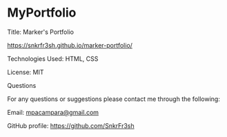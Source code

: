 # MyPortfolio


Title: Marker's Portfolio

https://snkrfr3sh.github.io/marker-portfolio/

Technologies Used: HTML, CSS
 
License: MIT 

Questions

For any questions or suggestions please contact me through the following:

Email: mpacampara@gmail.com

GitHub profile: https://github.com/SnkrFr3sh
